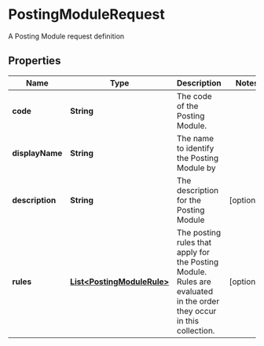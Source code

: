 

# PostingModuleRequest

A Posting Module request definition

## Properties

| Name | Type | Description | Notes |
|------------ | ------------- | ------------- | -------------|
|**code** | **String** | The code of the Posting Module. |  |
|**displayName** | **String** | The name to identify the Posting Module by |  |
|**description** | **String** | The description for the Posting Module |  [optional] |
|**rules** | [**List&lt;PostingModuleRule&gt;**](PostingModuleRule.md) | The posting rules that apply for the Posting Module. Rules are evaluated in the order they occur in this collection. |  [optional] |



